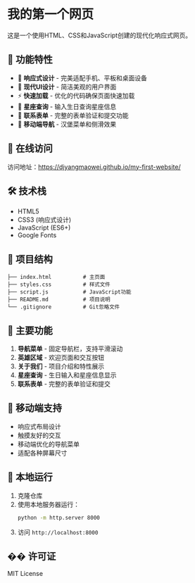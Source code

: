 # 我的第一个网页

这是一个使用HTML、CSS和JavaScript创建的现代化响应式网页。

## 🌟 功能特性

- 📱 **响应式设计** - 完美适配手机、平板和桌面设备
- 🎨 **现代UI设计** - 简洁美观的用户界面
- ⚡ **快速加载** - 优化的代码确保页面快速加载
- 🔮 **星座查询** - 输入生日查询星座信息
- 📧 **联系表单** - 完整的表单验证和提交功能
- 🍔 **移动端导航** - 汉堡菜单和侧滑效果

## 🚀 在线访问

访问地址：https://djyangmaowei.github.io/my-first-website/

## 🛠️ 技术栈

- HTML5
- CSS3 (响应式设计)
- JavaScript (ES6+)
- Google Fonts

## 📁 项目结构

```
├── index.html          # 主页面
├── styles.css          # 样式文件
├── script.js           # JavaScript功能
├── README.md           # 项目说明
└── .gitignore          # Git忽略文件
```

## 🎯 主要功能

1. **导航菜单** - 固定导航栏，支持平滑滚动
2. **英雄区域** - 欢迎页面和交互按钮
3. **关于我们** - 项目介绍和特性展示
4. **星座查询** - 生日输入和星座信息显示
5. **联系表单** - 完整的表单验证和提交

## 📱 移动端支持

- 响应式布局设计
- 触摸友好的交互
- 移动端优化的导航菜单
- 适配各种屏幕尺寸

## 🔧 本地运行

1. 克隆仓库
2. 使用本地服务器运行：
   ```bash
   python -m http.server 8000
   ```
3. 访问 `http://localhost:8000`

## �� 许可证

MIT License 